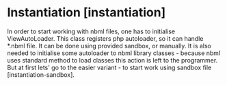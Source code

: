 # Instantiation [instantiation]

In order to start working with nbml files, one has to initialise ViewAutoLoader. This class registers php autoloader,
so it can handle *.nbml file. It can be done using provided sandbox, or
manually.
It is also needed to initialise some autoloader to nbml library classes - because nbml uses standard method to load classes this action is left to the programmer. But at first lets' go to the easier 
variant - to start work using sandbox file [instantiation-sandbox].

